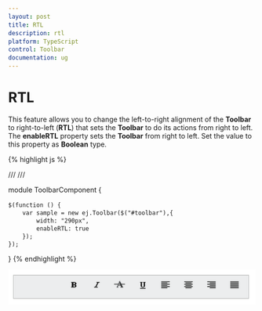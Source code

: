 ```yaml
---
layout: post
title: RTL
description: rtl
platform: TypeScript
control: Toolbar
documentation: ug
---
```


# RTL

This feature allows you to change the left-to-right alignment of the **Toolbar** to right-to-left (**RTL**) that sets the **Toolbar** to do its actions from right to left. The **enableRTL** property sets the **Toolbar** from right to left. Set the value to this property as **Boolean** type.

{% highlight js %}

/// <reference path="tsfiles/jquery.d.ts" />
/// <reference path="tsfiles/ej.web.all.d.ts" />

module ToolbarComponent {
    
    $(function () {
        var sample = new ej.Toolbar($("#toolbar"),{
            width: "290px", 
            enableRTL: true 
        });
    });
}
{% endhighlight %}

![](RTL_images/RTL_img1.png)

